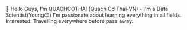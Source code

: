 👋 Hello Guys, I’m QUACHCOTHAI (Quách Cơ Thái-VN) - I'm a Data Scientist(Young😊)
I'm passionate about learning everything in all fields.
Interested: Travelling everywhere before pass away.
<!---
QUACHCOTHAI/QUACHCOTHAI is a ✨ special ✨ repository because its `README.md` (this file) appears on your GitHub profile.
You can click the Preview link to take a look at your changes.
--->
